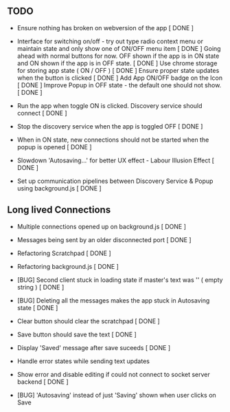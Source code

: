 ## TODO

- Ensure nothing has broken on webversion of the app [ DONE ]
- Interface for switching on/off - try out type radio context menu or maintain state and only show one of ON/OFF menu item [ DONE ]
    Going ahead with normal buttons for now. OFF shown if the app is in ON state and ON shown if the app is in OFF state. [ DONE ]
    Use chrome storage for storing app state ( ON / OFF ) [ DONE ]
    Ensure proper state updates when the button is clicked [ DONE ]
    Add App ON/OFF badge on the Icon [ DONE ]
    Improve Popup in OFF state - the default one should not show. [ DONE ]

- Run the app when toggle ON is clicked. Discovery service should connect [ DONE ] 
- Stop the discovery service when the app is toggled OFF [ DONE ]
- When in ON state, new connections should not be started when the popup is opened [ DONE ]
- Slowdown 'Autosaving...' for better UX effect - Labour Illusion Effect [ DONE ]
- Set up communication pipelines between Discovery Service & Popup using background.js [ DONE ]

## Long lived Connections
- Multiple connections opened up on background.js [ DONE ]
- Messages being sent by an older disconnected port [ DONE ]
- Refactoring Scratchpad [ DONE ]
- Refactoring background.js [ DONE ]

- [BUG] Second client stuck in loading state if master's text was '' ( empty string ) [ DONE ]
- [BUG] Deleting all the messages makes the app stuck in Autosaving state [ DONE ]

- Clear button should clear the scratchpad [ DONE ]
- Save button should save the text [ DONE ]
- Display 'Saved' message after save suceeds [ DONE ]
- Handle error states while sending text updates
- Show error and disable editing if could not connect to socket server backend [ DONE ]
- [BUG] 'Autosaving' instead of just 'Saving' shown when user clicks on Save
